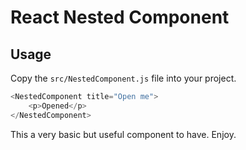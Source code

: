 # React Nested Component

## Usage

Copy the `src/NestedComponent.js` file into your project.

```js
<NestedComponent title="Open me">
    <p>Opened</p>
</NestedComponent>
```

This a very basic but useful component to have. Enjoy.